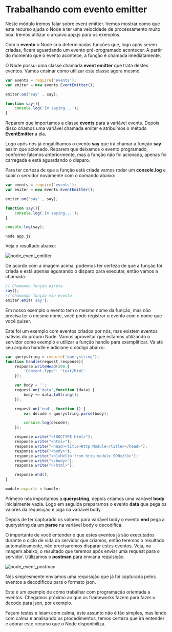 # Trabalhando com evento emitter

Neste módulo iremos falar sobre event emitter. Iremos mostrar como que este recurso ajuda o Node a ter uma velocidade de processamento muito boa. Iremos utilizar o arquivo app.js para os exemplos.

Com o **evento** o Node cria determinadas funções que, logo após serem criadas, ficam aguardando um evento pré-programado acontecer. A partir do momento que o evento acontece, a função é chamada imediatamente.

O Node possui uma classe chamada **event emitter** que trata destes eventos. Vamos ensinar como utilizar esta classe agora mesmo.

```js
var events = require('events');
var emiter = new events.EventEmitter();

emiter.on('say' , say);

function say(){
    console.log('Im saying...');
}
```

Reparem que importamos a classe **events** para a variável events. Depois disso criamos uma variável chamada emiter e atribuímos o método **EventEmitter** a ela.

Logo após nós já engatilhamos o evento **say** que irá chamar a função **say** assim que acionado. Reparem que deixamos o evento programado, conforme falamos anteriormente, mas a função não foi acionada, apenas foi carregada e está aguardando o disparo.

Para ter certeza de que a função está criada vamos rodar um **console.log** e subir o servidor novamente com o comando abaixo:

```js
var events = require('events');
var emiter = new events.EventEmitter();

emiter.on('say' , say);

function say(){
    console.log('Im saying...');
}

console.log(say);
```

`node app.js`

Veja o resultado abaixo:

![node_event_emitter](./images/node_event_emitter.png "node_event_emitter")

De acordo com a imagem acima, podemos ter certeza de que a função foi criada e está apenas aguarando o disparo para executar, então vamos a chamada.

```js
// Chamando função direta
say();
// Chamando função via evento
emiter.emit('say');
```

Em nosso exemplo o evento tem o mesmo nome da função, mas não precisa ter o mesmo nome, você pode registrar o evento com o nome que você quiser.

Este foi um exemplo com eventos criados por nós, mas existem eventos nativos do próprio Node. Vamos aproveitar que estamos utilizando o servidor como exemplo e utilizar a função handle para exemplificar. Vá até seu arquivo handle e adicione o código abaixo:

```js
var querystring = require('querystring');
function handle(request,response){
    response.writeHead(200,{
        'Content-Type': 'text/html'
    });

    var body = '';
    request.on('data',function (data) {
        body += data.toString();
    });

    request.on('end', function () {
        var decode = querystring.parse(body);

        console.log(decode);
    });

    response.write("<!DOCTYPE html>");
    response.write("<html>");
    response.write("<head><title>Http Module</title></head>");
    response.write("<body>");
    response.write("<h1>Hello from http module SON</h1>");
    response.write("</body>");
    response.write("</html>");

    response.end();
}

module.exports = handle;
```

Primeiro nós importamos a **querystring**, depois criamos uma variável **body** inicialmente vazia. Logo em seguida preparamos o evento **data** que pega os valores da requisição e joga na variável body.

Depois de ter capturado os valores para variável body o evento **end** pega a querystring da um **parse** na variável body e decodifica.

O importante de você entender é que estes eventos já são executados durante o ciclo de vida do servidor que criamos, então teremos o resultado automaticamente, não precisaremos disparar estes eventos. Veja, na imagem abaixo, o resultado que teremos após enviar uma request para o servidor. Utilizamos o **postman** para enviar a requisição.

![node_event_postman](./images/node_event_postman.png "node_event_postman")

Nós simplesmente enviamos uma requisição que já foi capturada pelos eventos a decodificou para o formato json.

Este é um exemplo de como trabalhar com programação orientada a eventos. Chegamos próximo ao que os frameworks fazem para fazer o decode para json, por exemplo.

Façam testes e leiam com calma, este assunto não é tão simples, mas lendo com calma e analisando os procedimentos, temos certeza que irá entender e adorar este recurso que o Node disponibiliza.